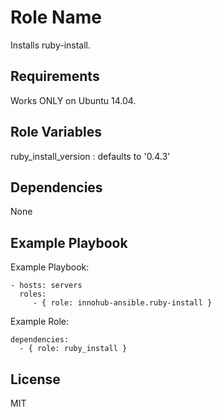 Role Name
=========

Installs ruby-install.

Requirements
------------

Works ONLY on Ubuntu 14.04.

Role Variables
--------------

ruby_install_version : defaults to '0.4.3'

Dependencies
------------

None

Example Playbook
----------------

Example Playbook:

    - hosts: servers
      roles:
         - { role: innohub-ansible.ruby-install }

Example Role:

    dependencies:
      - { role: ruby_install }

License
-------

MIT
